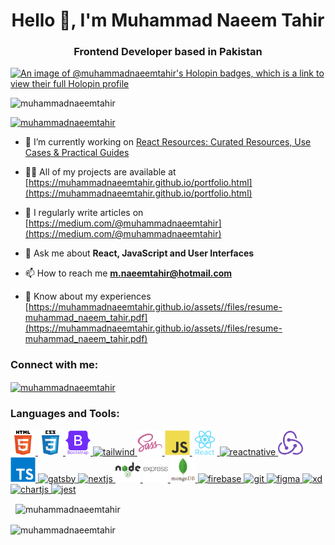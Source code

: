 <h1 align="center">Hello 👋, I'm Muhammad Naeem Tahir</h1>
<h3 align="center">Frontend Developer based in Pakistan</h3>

[![An image of @muhammadnaeemtahir's Holopin badges, which is a link to view their full Holopin
profile](https://holopin.me/muhammadnaeemtahir)](https://holopin.io/@muhammadnaeemtahir)

<p align="left"> <img
        src="https://komarev.com/ghpvc/?username=muhammadnaeemtahir&label=Profile%20views&color=0e75b6&style=flat"
        alt="muhammadnaeemtahir" /> </p>

<p align="left"> <a href="https://github.com/ryo-ma/github-profile-trophy"><img
            src="https://github-profile-trophy.vercel.app/?username=muhammadnaeemtahir" alt="muhammadnaeemtahir" /></a>
</p>

- 🔭 I’m currently working on [React Resources: Curated Resources, Use Cases & Practical
Guides](https://react-resources.vercel.app/)

- 👨‍💻 All of my projects are available at
[https://muhammadnaeemtahir.github.io/portfolio.html](https://muhammadnaeemtahir.github.io/portfolio.html)

- 📝 I regularly write articles on [https://medium.com/@muhammadnaeemtahir](https://medium.com/@muhammadnaeemtahir)

- 💬 Ask me about **React, JavaScript and User Interfaces**

- 📫 How to reach me **m.naeemtahir@hotmail.com**

- 📄 Know about my experiences
[https://muhammadnaeemtahir.github.io/assets//files/resume-muhammad_naeem_tahir.pdf](https://muhammadnaeemtahir.github.io/assets//files/resume-muhammad_naeem_tahir.pdf)

<h3 align="left">Connect with me:</h3>
<p align="left">
    <a href="https://linkedin.com/in/muhammadnaeemtahir" target="blank"><img align="center"
            src="https://raw.githubusercontent.com/rahuldkjain/github-profile-readme-generator/master/src/images/icons/Social/linked-in-alt.svg"
            alt="muhammadnaeemtahir" height="30" width="40" /></a>
</p>

<h3 align="left">Languages and Tools:</h3>
<p align=left>
<a href=https://www.w3.org/html/ target=_blank rel=noreferrer> <img src=https://raw.githubusercontent.com/devicons/devicon/master/icons/html5/html5-original-wordmark.svg alt=html5 width=40 height=40>
</a>
<a href=https://www.w3schools.com/css/ target=_blank rel=noreferrer> <img src=https://raw.githubusercontent.com/devicons/devicon/master/icons/css3/css3-original-wordmark.svg alt=css3 width=40 height=40>
</a>
<a href=https://getbootstrap.com target=_blank rel=noreferrer> <img src=https://raw.githubusercontent.com/devicons/devicon/master/icons/bootstrap/bootstrap-plain-wordmark.svg alt=bootstrap width=40 height=40>
</a>
<a href=https://tailwindcss.com/ target=_blank rel=noreferrer> <img src=https://www.vectorlogo.zone/logos/tailwindcss/tailwindcss-icon.svg alt=tailwind width=40 height=40>
</a>
<a href=https://sass-lang.com target=_blank rel=noreferrer> <img src=https://raw.githubusercontent.com/devicons/devicon/master/icons/sass/sass-original.svg alt=sass width=40 height=40>
</a>
<a href=https://developer.mozilla.org/en-US/docs/Web/JavaScript target=_blank rel=noreferrer> <img src=https://raw.githubusercontent.com/devicons/devicon/master/icons/javascript/javascript-original.svg alt=javascript width=40 height=40>
</a>
<a href=https://reactjs.org/ target=_blank rel=noreferrer>
<img src=https://raw.githubusercontent.com/devicons/devicon/master/icons/react/react-original-wordmark.svg alt=react width=40 height=40>
</a>
<a href=https://reactnative.dev/ target=_blank rel=noreferrer> <img src=https://reactnative.dev/img/header_logo.svg alt=reactnative width=40 height=40>
</a>
<a href=https://redux.js.org target=_blank rel=noreferrer> <img src=https://raw.githubusercontent.com/devicons/devicon/master/icons/redux/redux-original.svg alt=redux width=40 height=40>
</a>
<a href=https://www.typescriptlang.org/ target=_blank rel=noreferrer> <img src=https://raw.githubusercontent.com/devicons/devicon/master/icons/typescript/typescript-original.svg alt=typescript width=40 height=40>
</a>
<a href=https://www.gatsbyjs.com/ target=_blank rel=noreferrer> <img src=https://www.vectorlogo.zone/logos/gatsbyjs/gatsbyjs-icon.svg alt=gatsby width=40 height=40>
</a>
<a href=https://nextjs.org/ target=_blank rel=noreferrer>
<img src=https://cdn.worldvectorlogo.com/logos/nextjs-2.svg alt=nextjs width=40 height=40>
</a>
<a href=https://nodejs.org target=_blank rel=noreferrer> <img src=https://raw.githubusercontent.com/devicons/devicon/master/icons/nodejs/nodejs-original-wordmark.svg alt=nodejs width=40 height=40>
</a>
<a href=https://expressjs.com target=_blank rel=noreferrer>
<img src=https://raw.githubusercontent.com/devicons/devicon/master/icons/express/express-original-wordmark.svg alt=express width=40 height=40>
</a>
<a href=https://www.mongodb.com/ target=_blank rel=noreferrer> <img src=https://raw.githubusercontent.com/devicons/devicon/master/icons/mongodb/mongodb-original-wordmark.svg alt=mongodb width=40 height=40>
</a>
<a href=https://firebase.google.com/ target=_blank rel=noreferrer> <img src=https://www.vectorlogo.zone/logos/firebase/firebase-icon.svg alt=firebase width=40 height=40>
</a>
<a href=https://git-scm.com/ target=_blank rel=noreferrer> <img src=https://www.vectorlogo.zone/logos/git-scm/git-scm-icon.svg alt=git width=40 height=40>
</a>
<a href=https://www.figma.com/ target=_blank rel=noreferrer> <img src=https://www.vectorlogo.zone/logos/figma/figma-icon.svg alt=figma width=40 height=40>
</a>
<a href=https://www.adobe.com/products/xd.html target=_blank rel=noreferrer> <img src=https://cdn.worldvectorlogo.com/logos/adobe-xd.svg alt=xd width=40 height=40>
</a>
<a href=https://www.chartjs.org target=_blank rel=noreferrer> <img src=https://www.chartjs.org/media/logo-title.svg alt=chartjs width=40 height=40>
</a>
<a href=https://jestjs.io target=_blank rel=noreferrer> <img src=https://www.vectorlogo.zone/logos/jestjsio/jestjsio-icon.svg alt=jest width=40 height=40>
</a>
</p>
<p>
    &nbsp;
    <img align="center"
        src="https://github-readme-stats.vercel.app/api?username=muhammadnaeemtahir&show_icons=true&locale=en"
        alt="muhammadnaeemtahir" />
</p>

<p>
    <img align="center" src="https://github-readme-streak-stats.herokuapp.com/?user=muhammadnaeemtahir&"
        alt="muhammadnaeemtahir" />
</p>
